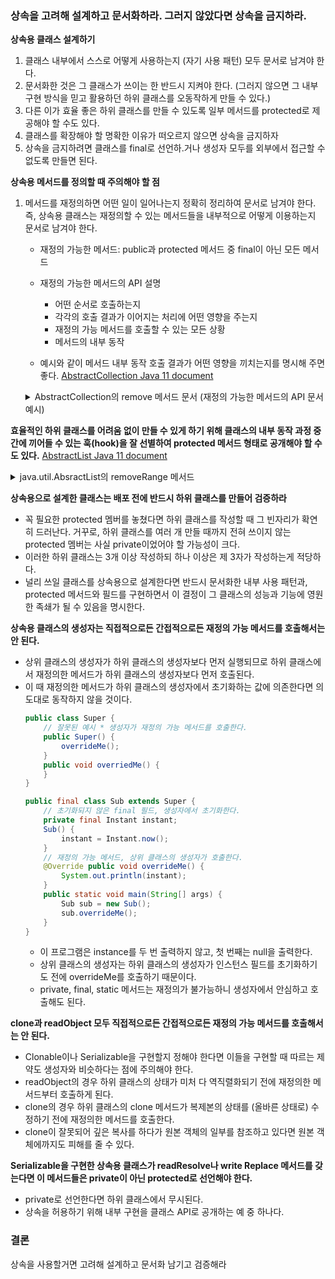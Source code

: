 ### 상속을 고려해 설계하고 문서화하라. 그러지 않았다면 상속을 금지하라.

**상속용 클래스 설계하기**
1. 클래스 내부에서 스스로 어떻게 사용하는지 (자기 사용 패턴) 모두 문서로 남겨야 한다.
2. 문서화한 것은 그 클래스가 쓰이는 한 반드시 지켜야 한다. (그러지 않으면 그 내부 구현 방식을 믿고 활용하던 하위 클래스를 오동작하게 만들 수 있다.)
3. 다른 이가 효율 좋은 하위 클래스를 만들 수 있도록 일부 메서드를 protected로 제공해야 할 수도 있다.
4. 클래스를 확장해야 할 명확한 이유가 떠오르지 않으면 상속을 금지하자
5. 상속을 금지하려면 클래스를 final로 선언하.거나 생성자 모두를 외부에서 접근할 수 없도록 만들면 된다.

**상속용 메서드를 정의할 때 주의해야 할 점**
1. 메서드를 재정의하면 어떤 일이 일어나는지 정확히 정리하여 문서로 남겨야 한다. 즉, 상속용 클래스는 재정의할 수 있는 메서드들을 내부적으로 어떻게 이용하는지 문서로 남겨야 한다.
   * 재정의 가능한 메서드: public과 protected 메서드 중 final이 아닌 모든 메서드
   * 재정의 가능한 메서드의 API 설명
     * 어떤 순서로 호출하는지
     * 각각의 호출 결과가 이어지는 처리에 어떤 영향을 주는지
     * 재정의 가능 메서드를 호출할 수 있는 모든 상황
     * 메서드의 내부 동작
   
   * 예시와 같이 메서드 내부 동작 호출 결과가 어떤 영향을 끼치는지를 명시해 주면 좋다.
     [AbstractCollection Java 11 document](https://docs.oracle.com/en/java/javase/11/docs/api/java.base/java/util/AbstractCollection.html#remove(java.lang.Object))

    <details>
    <summary>AbstractCollection의 remove 메서드 문서 (재정의 가능한 메서드의 API 문서 예시)</summary>
    <div>

   > public boolean remove(Object o)
   > 주어진 원소가 이 컬렉션 안에 있다면 그 인스턴스를 하나 제거한다. 더 정확하게 말하면 이 컬렉션 안에 'Object.equals(e, e)가 참인 원소' e가 하나 이상 있다면 그 중 하나를 제거한다. 주어진 원소가 컬렉션 안에 있다면 true를 반환한다.
   >
   > @implSpec (Implementation Requirements)
   > 이 메서드는 컬렉션을 순회하며 주어진 원소를 찾도록 구현되었다. 주어진 원소를 찾으면 반복자의 remove 메서드를 사용해 컬렉션에서 제거한다. 이 컬렉션이 주어진 객체를 갖고 있으나, 이 컬렉션의 iterator 메서드가 반환한 반복자가 remove 메서드를 구현하지 않았으면 UnsupportedOperationException을 던지니 주의하자.
   >
    - 이 설명으로 iterator 메서드를 재정의하면 remove 메서드의 동작에 영향을 줌을 알 수 있다.
    - iterator 메서드로 얻는 반복자의 동작이 remove 메서드의 동작에 주는 영향도 정확히 설명했다.
    - 클래스를 안전하게 상속할 수 있도록 하려면 내부구현 방식을 설명해야만 한다.
    - @implSpec 태그는 선택값이라 활성화하려면 `-tag "implSpec:a:Implementation Requirements:"를 지정해주어야 한다.
    ```
    /**
        * {@inheritDoc}
        *
        * @implSpec
        * This implementation iterates over the collection looking for the
        * specified element.  If it finds the element, it removes the element
        * from the collection using the iterator's remove method.
        *
        * <p>Note that this implementation throws an
        * {@code UnsupportedOperationException} if the iterator returned by this
        * collection's iterator method does not implement the {@code remove}
        * method and this collection contains the specified object.
        *
        * @throws UnsupportedOperationException {@inheritDoc}
        * @throws ClassCastException            {@inheritDoc}
        * @throws NullPointerException          {@inheritDoc}
        */
        public boolean remove(Object o) {
            Iterator<E> it = iterator();
            if (o==null) {
                while (it.hasNext()) {
                    if (it.next()==null) {
                        it.remove();
                        return true;
                    }
                }
            } else {
                while (it.hasNext()) {
                    if (o.equals(it.next())) {
                        it.remove();
                        return true;
                    }
                }
            }
            return false;
        }
    ```

    </div>
    </details>

**효율적인 하위 클래스를 어려움 없이 만들 수 있게 하기 위해 클래스의 내부 동작 과정 중간에 끼어들 수 있는 훅(hook)을 잘 선별하여 protected 메서드 형태로 공개해야 할 수도 있다.**
[AbstractList Java 11 document](https://docs.oracle.com/en/java/javase/11/docs/api/java.base/java/util/AbstractList.html#removeRange(int,int))

<details>
<summary>java.util.AbsractList의 removeRange 메서드</summary>
<div>

> protected void removeRange(int fromIndex, int toIndex)
> fromIndex(포함)부터 toIndex(미포함)까지의 모든 원소를 이 리스트에서 제거한다.
> toIndex 이후의 원소들은 앞으로 (index만큼씩) 당겨진다. 이 호출로 리스트는 'toIndex - fromIndex'만큼 짧아진다. (toIndex == fromIndex라면 아무 효과도 없다.)
> 이 리스트 혹은 이 리스트의 부분리스트에 정의된 clear 연산이 이 메서드를 호출한다. 리스트 구현의 내부 구조를 활용하도록 이 메서드를 재정의하면 이 리스트와 부분리스트의 clear 연산 성능을 크게 개선할 수 있다.
> **Implementation Requirements**: 이 메서드는 fromIndex에서 시작하는 리스트 반복자를 얻어 모든 원소를 제거할 때까지 ListIterator.next와 ListIterator.remove를 반복 호출하도록 구현되었다. **주의: ListIterator.remove가 선형 시간이 걸리면 이 구현의 성능은 제곱에 비례한다.**
>
> Parameters:
> fromIndex     제거할 첫 원소의 인덱스
> toIndex       제거할 마지막 원소의 다음 인덱스
- List의 구현체의 최종 사용자는 removeRange 메서드에 관심이 없다. 그럼에도 이 메서드를 제공하는 이유는 단지 하위 클래스에서 부분리스트의 clear 메서드를 고성능으로 만들기 쉽게 하기 위해서다.
- removeRange 메서드가 없다면 하위 클래스에서 clear 메서드를 호출하려면 (제거할 원소 수의) 제곱에 비례해 성능이 느려지거나 메커니즘을 밑바닥부터 새로 구현해야 했을 것이다.

```
    /**
     * Removes from this list all of the elements whose index is between
     * {@code fromIndex}, inclusive, and {@code toIndex}, exclusive.
     * Shifts any succeeding elements to the left (reduces their index).
     * This call shortens the list by {@code (toIndex - fromIndex)} elements.
     * (If {@code toIndex==fromIndex}, this operation has no effect.)
     *
     * <p>This method is called by the {@code clear} operation on this list
     * and its subLists.  Overriding this method to take advantage of
     * the internals of the list implementation can <i>substantially</i>
     * improve the performance of the {@code clear} operation on this list
     * and its subLists.
     *
     * @implSpec
     * This implementation gets a list iterator positioned before
     * {@code fromIndex}, and repeatedly calls {@code ListIterator.next}
     * followed by {@code ListIterator.remove} until the entire range has
     * been removed.  <b>Note: if {@code ListIterator.remove} requires linear
     * time, this implementation requires quadratic time.</b>
     *
     * @param fromIndex index of first element to be removed
     * @param toIndex index after last element to be removed
     */
    protected void removeRange(int fromIndex, int toIndex) {
        ListIterator<E> it = listIterator(fromIndex);
        for (int i=0, n=toIndex-fromIndex; i<n; i++) {
            it.next();
            it.remove();
        }
    }
```
</div>
</details>

**상속용으로 설계한 클래스는 배포 전에 반드시 하위 클래스를 만들어 검증하라**
* 꼭 필요한 protected 멤버를 놓쳤다면 하위 클래스를 작성할 때 그 빈자리가 확연히 드러난다. 거꾸로, 하위 클래스를 여러 개 만들 때까지 전혀 쓰이지 않는 protected 멤버는 사실 private이었어야 할 가능성이 크다.
* 이러한 하위 클래스는 3개 이상 작성하되 하나 이상은 제 3자가 작성하는게 적당하다.
* 널리 쓰일 클래스를 상속용으로 설계한다면 반드시 문서화한 내부 사용 패턴과, protected 메서드와 필드를 구현하면서 이 결정이 그 클래스의 성능과 기능에 영원한 족쇄가 될 수 있음을 명시한다.

**상속용 클래스의 생성자는 직접적으로든 간접적으로든 재정의 가능 메서드를 호출해서는 안 된다.**
* 상위 클래스의 생성자가 하위 클래스의 생성자보다 먼저 실행되므로 하위 클래스에서 재정의한 메서드가 하위 클래스의 생성자보다 먼저 호출된다.
* 이 때 재정의한 메서드가 하위 클래스의 생성자에서 초기화하는 값에 의존한다면 의도대로 동작하지 않을 것이다.
    ```java
    public class Super {
        // 잘못된 예시 * 생성자가 재정의 가능 메서드를 호출한다.
        public Super() {
            overrideMe();
        }
        public void overriedMe() {
        }
    }
    ```
    ```java
    public final class Sub extends Super {
        // 초기화되지 않은 final 필드, 생성자에서 초기화한다.
        private final Instant instant;
        Sub() {
            instant = Instant.now();
        }
        // 재정의 가능 메서드, 상위 클래스의 생성자가 호출한다.
        @Override public void overrideMe() {
            System.out.println(instant);
        }
        public static void main(String[] args) {
            Sub sub = new Sub();
            sub.overrideMe();
        }
    }
    ```
    * 이 프로그램은 instance를 두 번 출력하지 않고, 첫 번째는 null을 출력한다.
    * 상위 클래스의 생성자는 하위 클래스의 생성자가 인스턴스 필드를 초기화하기도 전에 overrideMe를 호출하기 때문이다.
    * private, final, static 메서드는 재정의가 불가능하니 생성자에서 안심하고 호출해도 된다.
    
**clone과 readObject 모두 직접적으로든 간접적으로든 재정의 가능 메서드를 호출해서는 안 된다.**
* Clonable이나 Serializable을 구현할지 정해야 한다면 이들을 구현할 때 따르는 제약도 생성자와 비슷하다는 점에 주의해야 한다.
* readObject의 경우 하위 클래스의 상태가 미처 다 역직렬화되기 전에 재정의한 메서드부터 호출하게 된다. 
* clone의 경우 하위 클래스의 clone 메서드가 복제본의 상태를 (올바른 상태로) 수정하기 전에 재정의한 메서드를 호출한다.
* clone이 잘못되어 깊은 복사를 하다가 원본 객체의 일부를 참조하고 있다면 원본 객체에까지도 피해를 줄 수 있다.

**Serializable을 구현한 상속용 클래스가 readResolve나 write Replace 메서드를 갖는다면 이 메서드들은 private이 아닌 protected로 선언해야 한다.**
* private로 선언한다면 하위 클래스에서 무시된다.
* 상속을 허용하기 위해 내부 구현을 클래스 API로 공개하는 예 중 하나다.

### 결론
상속을 사용할거면 고려해 설계하고 문서화 남기고 검증해라